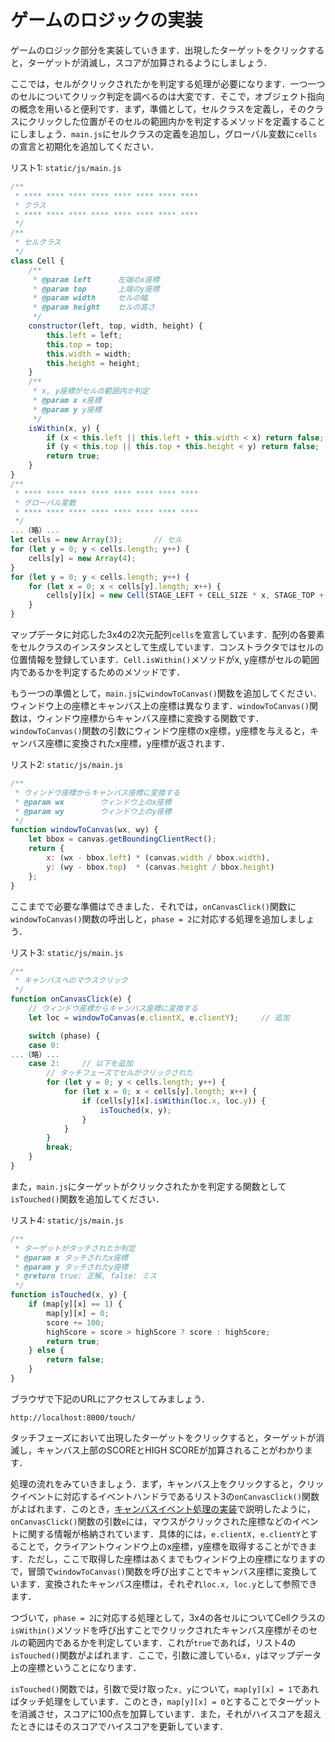 # ゲームのロジックの実装

ゲームのロジック部分を実装していきます．出現したターゲットをクリックすると，ターゲットが消滅し，スコアが加算されるようにしましょう．

ここでは，セルがクリックされたかを判定する処理が必要になります．一つ一つのセルについてクリック判定を調べるのは大変です．そこで，オブジェクト指向の概念を用いると便利です．まず，準備として，セルクラスを定義し，そのクラスにクリックした位置がそのセルの範囲内かを判定するメソッドを定義することにしましょう．`main.js`にセルクラスの定義を追加し，グローバル変数に`cells`の宣言と初期化を追加してください．

リスト1: `static/js/main.js`
```js
/**
 * **** **** **** **** **** **** **** ****
 * クラス
 * **** **** **** **** **** **** **** ****
 */
/**
 * セルクラス
 */
class Cell {
    /**
     * @param left      左端のx座標
     * @param top       上端のy座標
     * @param width     セルの幅
     * @param height    セルの高さ
     */
    constructor(left, top, width, height) {
        this.left = left;
        this.top = top;
        this.width = width;
        this.height = height;
    }
    /**
     * x, y座標がセルの範囲内か判定
     * @param x x座標
     * @param y y座標
     */
    isWithin(x, y) {
        if (x < this.left || this.left + this.width < x) return false;
        if (y < this.top || this.top + this.height < y) return false;
        return true;
    }
}
/**
 * **** **** **** **** **** **** **** ****
 * グローバル変数
 * **** **** **** **** **** **** **** ****
 */
...（略）...
let cells = new Array(3);       // セル
for (let y = 0; y < cells.length; y++) {
    cells[y] = new Array(4);
}
for (let y = 0; y < cells.length; y++) {
    for (let x = 0; x < cells[y].length; x++) {
        cells[y][x] = new Cell(STAGE_LEFT + CELL_SIZE * x, STAGE_TOP + CELL_SIZE * y, CELL_SIZE, CELL_SIZE);
    }
}
```

マップデータに対応した3x4の2次元配列`cells`を宣言しています．配列の各要素をセルクラスのインスタンスとして生成しています．コンストラクタではセルの位置情報を登録しています．`Cell.isWithin()`メソッドがx, y座標がセルの範囲内であるかを判定するためのメソッドです．

もう一つの準備として，`main.js`に`windowToCanvas()`関数を追加してください．ウィンドウ上の座標とキャンバス上の座標は異なります．`windowToCanvas()`関数は，ウィンドウ座標からキャンバス座標に変換する関数です．`windowToCanvas()`関数の引数にウィンドウ座標のx座標，y座標を与えると，キャンバス座標に変換されたx座標，y座標が返されます．

リスト2: `static/js/main.js`
```js
/**
 * ウィンドウ座標からキャンバス座標に変換する
 * @param wx		ウィンドウ上のx座標
 * @param wy		ウィンドウ上のy座標
 */
function windowToCanvas(wx, wy) {
	let bbox = canvas.getBoundingClientRect();
	return {
		x: (wx - bbox.left) * (canvas.width / bbox.width),
		y: (wy - bbox.top)  * (canvas.height / bbox.height)
	};
}
```

ここまでで必要な準備はできました．それでは，`onCanvasClick()`関数に`windowToCanvas()`関数の呼出しと，`phase = 2`に対応する処理を追加しましょう．

リスト3: `static/js/main.js`
```js
/**
 * キャンバスへのマウスクリック
 */
function onCanvasClick(e) {
    // ウィンドウ座標からキャンバス座標に変換する
    let loc = windowToCanvas(e.clientX, e.clientY);     // 追加

    switch (phase) {
    case 0:
...（略）...
    case 2:     // 以下を追加
        // タッチフェーズでセルがクリックされた
        for (let y = 0; y < cells.length; y++) {
            for (let x = 0; x < cells[y].length; x++) {
                if (cells[y][x].isWithin(loc.x, loc.y)) {
                    isTouched(x, y);
                }
            }
        }
        break;
    }
}
```

また，`main.js`にターゲットがクリックされたかを判定する関数として`isTouched()`関数を追加してください．

リスト4: `static/js/main.js`
```js
/**
 * ターゲットがタッチされたか判定
 * @param x タッチされたx座標
 * @param y タッチされたy座標
 * @return true: 正解, false: ミス
 */
function isTouched(x, y) {
    if (map[y][x] == 1) {
        map[y][x] = 0;
        score += 100;
        highScore = score > highScore ? score : highScore;
        return true;
    } else {
        return false;
    }
}
```

ブラウザで下記のURLにアクセスしてみましょう．

`http://localhost:8000/touch/`

タッチフェーズにおいて出現したターゲットをクリックすると，ターゲットが消滅し，キャンバス上部のSCOREとHIGH SCOREが加算されることがわかります．

処理の流れをみていきましょう．まず，キャンバス上をクリックすると，クリックイベントに対応するイベントハンドラであるリスト3の`onCanvasClick()`関数がよばれます．このとき，<a href="../webgame14">キャンバスイベント処理の実装</a>で説明したように，`onCanvasClick()`関数の引数`e`には，マウスがクリックされた座標などのイベントに関する情報が格納されています．具体的には，`e.clientX, e.clientY`とすることで，クライアントウィンドウ上のx座標，y座標を取得することができます．ただし，ここで取得した座標はあくまでもウィンドウ上の座標になりますので，冒頭で`windowToCanvas()`関数を呼び出すことでキャンバス座標に変換しています．変換されたキャンバス座標は，それぞれ`loc.x, loc.y`として参照できます．

つづいて，`phase = 2`に対応する処理として，3x4の各セルについてCellクラスの`isWithin()`メソッドを呼び出すことでクリックされたキャンバス座標がそのセルの範囲内であるかを判定しています．これが`true`であれば，リスト4の`isTouched()`関数がよばれます．ここで，引数に渡している`x, y`はマップデータ上の座標ということになります．

`isTouched()`関数では，引数で受け取った`x, y`について，`map[y][x] = 1`であればタッチ処理をしています．このとき，`map[y][x] = 0`とすることでターゲットを消滅させ，スコアに100点を加算しています．また，それがハイスコアを超えたときにはそのスコアでハイスコアを更新しています．
